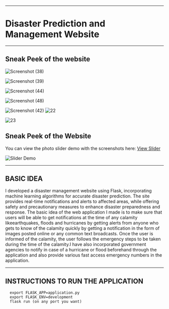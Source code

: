 -------------------------------------------------------------------------
# Disaster Prediction and Management Website 
-------------------------------------------------------------------------
Sneak Peek of the website 
-------------------------------------------------------------------------
![Screenshot (38)](https://github.com/user-attachments/assets/71607f98-8b29-47b3-adc3-46516306c5cc)

![Screenshot (39)](https://github.com/user-attachments/assets/80876136-bfd7-4acb-80a7-541a067642ec)

![Screenshot (44)](https://github.com/user-attachments/assets/e21fb780-9e92-49c0-895e-ce8ced3cf121)

 ![Screenshot (48)](https://github.com/user-attachments/assets/304288f5-cf0d-4290-805e-65f7ad456284)

  ![Screenshot (42)](https://github.com/user-attachments/assets/17294558-0578-42b2-b115-9a6e15e78099)
![22](https://github.com/user-attachments/assets/94012dcf-b080-4d85-944f-23571a2d9de8)

![23](https://github.com/user-attachments/assets/fbea0d43-92bf-4891-93ee-3537717c0d0c)

   ## Sneak Peek of the Website

You can view the photo slider demo with the screenshots here: [View Slider](https://shiripandey.github.io/slider/slider.html)

![Slider Demo](https://shiripandey.github.io/slider/slider-thumbnail.jpg)

-------------------------------------------------------------------------
BASIC IDEA
-------------------------------------------------------------------------

I developed a disaster management website using Flask, incorporating machine learning algorithms for accurate disaster prediction. The site provides real-time notifications and alerts to affected areas, while offering safety and precautionary measures to enhance disaster preparedness and response.
The basic idea of the web application I made is to make sure that users will be able to get notifications at the time of any calamity likeearthquakes, floods and hurricanes by getting alerts from anyone who gets
to know of the calamity quickly by getting a notification in the form of images posted online or any common text broadcasts.
Once the user is informed of the calamity, the user follows the emergency steps to be taken during the time of the calamity.I have also incorporated government agencies to notify in case of a hurricane or flood beforehand through the application and also provide various fast access emergency numbers in the application.


   
----------------------------------------------------------------------------------
INSTRUCTIONS TO RUN THE APPLICATION
-------------------------------------------------------------------------
      export FLASK_APP=application.py
      export FLASK_ENV=development
      flask run (on any port you want)
